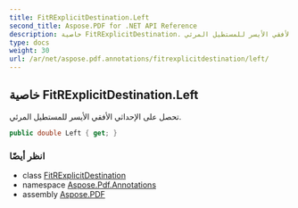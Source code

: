 ```yaml
---
title: FitRExplicitDestination.Left
second_title: Aspose.PDF for .NET API Reference
description: خاصية FitRExplicitDestination. تحصل على الإحداثي الأفقي الأيسر للمستطيل المرئي
type: docs
weight: 30
url: /ar/net/aspose.pdf.annotations/fitrexplicitdestination/left/
---
```

## خاصية FitRExplicitDestination.Left

تحصل على الإحداثي الأفقي الأيسر للمستطيل المرئي.

```csharp
public double Left { get; }
```

### انظر أيضًا

* class [FitRExplicitDestination](../)
* namespace [Aspose.Pdf.Annotations](../../../aspose.pdf.annotations/)
* assembly [Aspose.PDF](../../../)